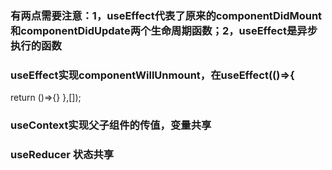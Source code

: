 

### 有两点需要注意：1，useEffect代表了原来的componentDidMount和componentDidUpdate两个生命周期函数；2，useEffect是异步执行的函数

### useEffect实现componentWillUnmount，在useEffect(()=>{
  return ()=>{}
},[]);

### useContext实现父子组件的传值，变量共享

### useReducer 状态共享